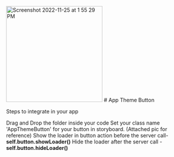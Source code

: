 <img width="260" alt="Screenshot 2022-11-25 at 1 55 29 PM" src="https://user-images.githubusercontent.com/61581410/203935645-2d805b60-e716-4315-9568-e68f0700e9e7.png">
# App Theme Button

Steps to integrate in your app

Drag and Drop the folder inside your code
Set your class name 'AppThemeButton' for your button in storyboard. (Attached pic for reference)
Show the loader in button action before the server call- **self.button.showLoader()**
Hide the loader after the server call - **self.button.hideLoader()**
